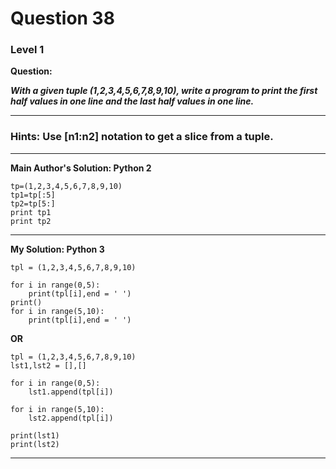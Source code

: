 # Question 38
### Level 1

**Question:**

***With a given tuple (1,2,3,4,5,6,7,8,9,10), write a program to print the first half values in one line and the last half values in one line.***

----------------------
### Hints: Use [n1:n2] notation to get a slice from a tuple.

-------------------

**Main Author's Solution: Python 2**
```
tp=(1,2,3,4,5,6,7,8,9,10)
tp1=tp[:5]
tp2=tp[5:]
print tp1
print tp2
```
----------------
**My Solution: Python 3**
```
tpl = (1,2,3,4,5,6,7,8,9,10)

for i in range(0,5):
    print(tpl[i],end = ' ')
print()
for i in range(5,10):
    print(tpl[i],end = ' ')
```
**OR**
```
tpl = (1,2,3,4,5,6,7,8,9,10)
lst1,lst2 = [],[]

for i in range(0,5):
    lst1.append(tpl[i])

for i in range(5,10):
    lst2.append(tpl[i])

print(lst1)
print(lst2)
```
------------------
